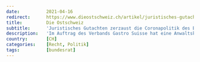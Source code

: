 ```yaml
---
date:          2021-04-16
redirect:      https://www.dieostschweiz.ch/artikel/juristisches-gutachten-zerzaust-die-coronapolitik-des-bundesrats-QQPBG6p
title:         Die Ostschweiz
subtitle:      'Juristisches Gutachten zerzaust die Coronapolitik des Bundesrats'
description:   'Im Auftrag des Verbands Gastro Suisse hat eine Anwaltskanzlei ein Rechtsgutachten erstellt. Dieses beleuchtet die Rechtmässigkeit der Kriterien und Richtwerte, mit denen der Bundesrat die aktuellen Einschränkungen begründet. Das Fazit der Juristen ist ziemlich gnadenlos.'
country:       [CH]
categories:    [Recht, Politik]
tags:          [bundesrat]
---
```

